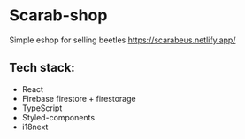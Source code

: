 # Scarab-shop
Simple eshop for selling beetles
https://scarabeus.netlify.app/

## Tech stack:
* React
* Firebase firestore + firestorage
* TypeScript
* Styled-components
* i18next
